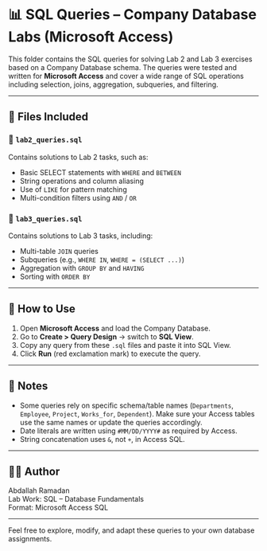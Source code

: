 # 📊 SQL Queries – Company Database Labs (Microsoft Access)

This folder contains the SQL queries for solving Lab 2 and Lab 3 exercises based on a Company Database schema. The queries were tested and written for **Microsoft Access** and cover a wide range of SQL operations including selection, joins, aggregation, subqueries, and filtering.

---

## 🧪 Files Included

### 🔹 `lab2_queries.sql`
Contains solutions to Lab 2 tasks, such as:
- Basic SELECT statements with `WHERE` and `BETWEEN`
- String operations and column aliasing
- Use of `LIKE` for pattern matching
- Multi-condition filters using `AND` / `OR`

### 🔹 `lab3_queries.sql`
Contains solutions to Lab 3 tasks, including:
- Multi-table `JOIN` queries
- Subqueries (e.g., `WHERE IN`, `WHERE = (SELECT ...)`)
- Aggregation with `GROUP BY` and `HAVING`
- Sorting with `ORDER BY`

---

## 🧠 How to Use

1. Open **Microsoft Access** and load the Company Database.
2. Go to **Create > Query Design** → switch to **SQL View**.
3. Copy any query from these `.sql` files and paste it into SQL View.
4. Click **Run** (red exclamation mark) to execute the query.

---

## 📝 Notes

- Some queries rely on specific schema/table names (`Departments`, `Employee`, `Project`, `Works_for`, `Dependent`). Make sure your Access tables use the same names or update the queries accordingly.
- Date literals are written using `#MM/DD/YYYY#` as required by Access.
- String concatenation uses `&`, not `+`, in Access SQL.

---

## 👨‍💻 Author

Abdallah Ramadan  
Lab Work: SQL – Database Fundamentals  
Format: Microsoft Access SQL

---

Feel free to explore, modify, and adapt these queries to your own database assignments.
